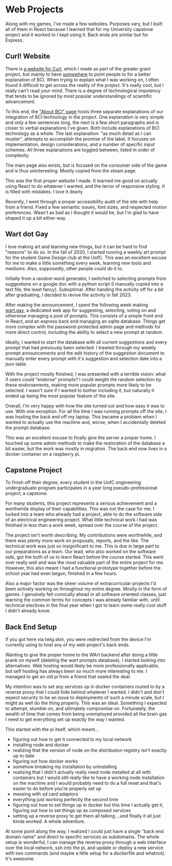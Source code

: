 # Web Projects
Along with my games, I've made a few websites. Purposes vary, but I built all of them in React because I learned that for my University capstone project and it worked to I kept using it. Back ends are similar but for Express.

## Curl! Website
There is [a website for Curl][0], which I made as part of the greater grant project, but mainly to have [somewhere][1] to point people to for a better explanation of BCI. When trying to explain what I was working on, I often found it difficult to get across the reality of the project. It's really cool, but I really can't read your mind. There is a degree of technological impotency that tends to be ignored by most popular understandings of scientific advancement.

To this end, the ["About BCI" page][1] hosts three separate explanations of our integration of BCI technology in the project. One explanation is very simple and only a few sentences long, the next is a few short paragraphs and is closer to verbal explanations I've given. Both include explanations of BCI technology as a whole. The last explanation: "as much detail as I can muster", attempts to accomplish the promise of the label. It focuses on implementation, design considerations, and a number of specific input schemes. All three explanations are toggled between, listed in order of complexity.

The main page also exists, but is focused on the consumer side of the game and is thus uninteresting. Mostly copied from the steam page.

This was the first proper website I made. It learned me good on actually using React to do whatever I wanted, and the terror of responsive styling. It is filled with mistakes. I love it dearly

Recently, I went through a proper accessibility audit of the site with help from a friend. Fixed a few semantic issues, font sizes, and respected motion preferences. Wasn't as bad as I thought it would be, but I'm glad to have shaped it up a bit either way.


## Wart dot Gay
I love making art and learning new things, but it can be hard to find "reasons" to do so. In the fall of 2020, I started running a weekly art prompt for the student Game Design club at the UofC. This was an excellent excuse for me to make a little something every week, learning new tools and mediums. Also, supposedly, other people could do it to.

Initially from a random word generator, I switched to selecting prompts from suggestions on a google doc with a python script (I manually copied into a text file, the least fancy). Suboptimal. After handing the activity off for a bit after graduating, I decided to revive the activity in fall 2023.

After making the announcement, I spent the following week making [wart.gay][2], a dedicated web app for suggesting, selecting, voting on and otherwise managing a pool of prompts. This consists of a simple front end in React, and an express back end managing an sqlite database. Things get more complex with the password-protected admin page and methods for more direct control, including the ability to select a new prompt at random.

Ideally, I wanted to start the database with all current suggestions and every prompt that had previously been selected. I trawled through my weekly prompt announcements and the edit history of the suggestion document to manually enter every prompt with it's suggestion and selection date into a json table.

With the project mostly finished, I was presented with a terrible vision: what if users could "endorse" prompts? I could weight the random selection by these endorsements, making more popular prompts more likely to be selected. I wasn't sure if I wanted to bother including it, but naturally it ended up being the most popular feature of the site.

Overall, I'm very happy with how the site turned out and how easy it was to use. With one exception. For all the time I was running prompts off the site, I was hosting the back end off my laptop. This became a problem when I wanted to actually use the machine and, worse, when I accidentally deleted the prompt database. 

This was an excellent excuse to finally give the server a proper home. I touched up some admin methods to make the restoration of the database a bit easier, but the work was mostly in migration. The back end now lives in a docker container on a raspberry pi.


## Capstone Project
To finish off their degree, every student in the UofC engineering undergraduate program participates in a year long pseudo-professional project; a capstone.

For many students, this project represents a serious achievement and a worthwhile display of their capabilities. This was not the case for me. I lucked into a team who already had a project, able to do the software side of an electrical engineering project. What little technical work I had was finished in less than a work week, spread over the course of the project.

The project isn't worth describing. My contributions were worthwhile, and there was plenty more work on proposals, reports, and the like. The technical work was just so insignificant to me. This is due in large part to our preparations as a team. Our lead, who also worked on the software side, got the both of us to learn React before the course started. This went over really well and was the most valuable part of the entire project for me. However, this also meant I had a functional prototype together before the school year had even begun, finished in a few hours.

Also a major factor was the sheer volume of extracurricular projects I'd been actively working on throughout my entire degree. Mostly in the form of games. I genuinely felt comically ahead in all software oriented classes, just learning the common terms for concepts I was already familiar with, until technical electives in the final year when I got to learn some really cool stuff I didn't already know.


## Back End Setup
If you got here via twig.skin, you were redirected from the device I'm currently using to host any of my web project's back ends.

Wanting to give the proper home to the WArt backend after doing a little prank on myself (deleting the wart prompts database), I started looking into alternatives. Web hosting would likely be more professionally applicable, but self hosting has always been so much more interesting to me. I managed to get an old pi from a friend that sealed the deal.

My intention was to set any services up in docker containers routed to by a reverse proxy that I could hide behind whatever I wanted. I didn't and don't expect security to be an issue to deployments of such a minute scale, but I might as well do the thing properly. This was an ideal. Something I expected to attempt, stumble on, and ultimately compromise on. Fortunately, the wealth of time that comes from being unemployed provided all the brain gas I need to get everything set up exactly the way I wanted.

This started with the pi itself, which meant...
- figuring out how to get it connected to my local network
- installing node and docker
- realizing that the version of node on the distribution registry isn't exactly up to date
- figuring out how docker works
- somehow breaking my installation by uninstalling
- realizing that I didn't actually really need node installed at all with containers but I would still really like to have a working node installation on the machine and I would probably need to do a full reset and that's easier to do before you're properly set up
- messing with sd card adaptors
- everything just working perfectly the second time
- figuring out how to set things up in docker but this time I actually get it, figuring out how to set things up as composed services
- setting up a reverse proxy to get them all talking
...and finally it all just kinda worked.
A whole adventure.

At some point along the way, I realized I could just have a single "back end domain name" and direct to specific services as subdomains. The whole setup is wonderful, I can manage the reverse proxy through a web interface over the local network, ssh into the pi, and update or deploy a new service with two commands (and maybe a little setup for a dockerfile and whatnot). It's awesome.


[0]: https://teamcurl.ca
[1]: https://teamcurl.ca/bci
[2]: https://wart.gay